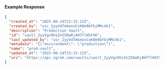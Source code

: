 <!-- Code generated for API Clients. DO NOT EDIT. -->

#### Example Response

```json
{
  "created_at": "2025-06-24T23:15:13Z",
  "created_by": "usr_2yyVd7mkmsnCxK0m9GFbjMMc4k1",
  "description": "Production Vault",
  "id": "vault_2yyVgn9VsZnI5DwRj4H7flH5FX6",
  "last_updated_by": "usr_2yyVd7mkmsnCxK0m9GFbjMMc4k1",
  "metadata": "{\"environment\": \"production\"}",
  "name": "prod-vault",
  "updated_at": "2025-06-24T23:15:13Z",
  "uri": "https://api.ngrok.com/vaults/vault_2yyVgn9VsZnI5DwRj4H7flH5FX6"
}
```
